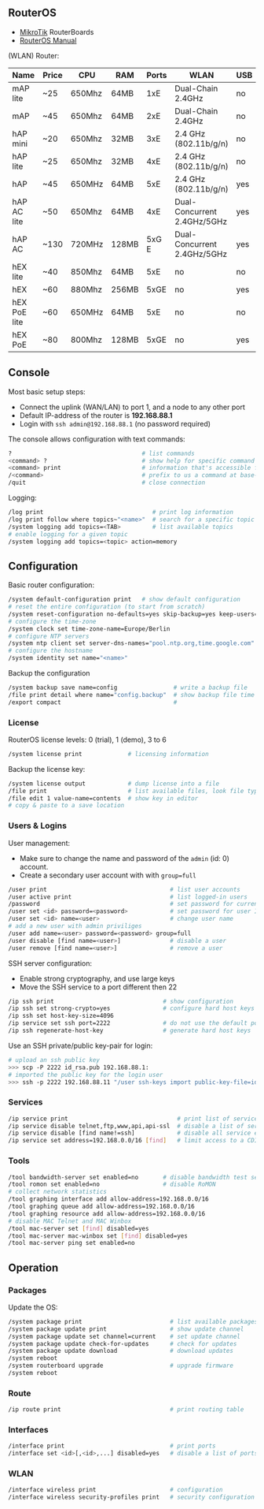 ## RouterOS

* [MikroTik](https://mikrotik.com/products) RouterBoards 
* [RouterOS Manual](https://wiki.mikrotik.com/wiki/Manual:TOC)

(WLAN) Router:

| Name         | Price | CPU    | RAM   | Ports | WLAN                          | USB | SFP | PoE        |
|--------------|-------|--------|-------|-------|-------------------------------|-----|-----|------------|
| mAP lite     | ~25   | 650Mhz |  64MB | 1xE   | Dual-Chain 2.4GHz             | no  | no  | 1x (in)    |
| mAP          | ~45   | 650Mhz |  64MB | 2xE   | Dual-Chain 2.4GHz             | no  | no  | 1x (in/out)
| hAP mini     | ~20   | 650Mhz |  32MB | 3xE   | 2.4 GHz (802.11b/g/n)         | no  | no  | no         |
| hAP lite     | ~25   | 650Mhz |  32MB | 4xE   | 2.4 GHz (802.11b/g/n)         | no  | no  | no         |
| hAP          | ~45   | 650MHz |  64MB | 5xE   | 2.4 GHz (802.11b/g/n)         | yes | no  | 1x         |
| hAP AC lite  | ~50   | 650Mhz |  64MB | 4xE   | Dual-Concurrent 2.4GHz/5GHz   | yes | no  | 1x         |
| hAP AC       | ~130  | 720MHz | 128MB | 5xG E | Dual-Concurrent 2.4GHz/5GHz   | yes | 1x  | 1x         |
| hEX lite     | ~40   | 850Mhz |  64MB | 5xE  | no                             | no  | no  | no         |
| hEX          | ~60   | 880Mhz | 256MB | 5xGE | no                             | yes | no  | no         | 
| hEX PoE lite | ~60   | 650MHz |  64MB | 5xE  | no                             | no  | no  | 4x         |
| hEX PoE      | ~80   | 800Mhz | 128MB | 5xGE | no                             | yes | 1x  | 4x         |

## Console

Most basic setup steps:

* Connect the uplink (WAN/LAN) to port 1, and a node to any other port
* Default IP-address of the router is **192.168.88.1**
* Login with `ssh admin@192.168.88.1` (no password required)

The console allows configuration with text commands:

```bash
?                                     # list commands
<command> ?                           # show help for specific command
<command> print                       # information that's accessible from particular command level
/<command>                            # prefix to us a command at base-level
/quit                                 # close connection
```

Logging:

```bash
/log print                               # print log information
/log print follow where topics~"<name>"  # search for a specific topic
/system logging add topics=<TAB>         # list available topics
# enable logging for a given topic
/system logging add topics=<topic> action=memory
```




## Configuration

Basic router configuration:

```bash
/system default-configuration print   # show default configuration
# reset the entire configuration (to start from scratch)
/system reset-configuration no-defaults=yes skip-backup=yes keep-users=no
# configure the time-zone
/system clock set time-zone-name=Europe/Berlin
# configure NTP servers
/system ntp client set server-dns-names="pool.ntp.org,time.google.com" enabled=yes
# configure the hostname
/system identity set name="<name>"
```

Backup the configuration

```bash
/system backup save name=config                # write a backup file
/file print detail where name="config.backup"  # show backup file time stamp
/export compact                                # 
```

### License

RouterOS license levels: 0 (trial), 1 (demo), 3 to 6 

```bash
/system license print             # licensing information
```

Backup the license key:

```bash
/system license output            # dump license into a file
/file print                       # list available files, look file type .key
/file edit 1 value-name=contents  # show key in editor
# copy & paste to a save location
```

### Users & Logins

User management:

* Make sure to change the name and password of the `admin` (id: 0) account.
* Create a secondary user account with with `group=full`

```bash
/user print                                   # list user accounts
/user active print                            # list logged-in users
/password                                     # set password for current user
/user set <id> password=<password>            # set password for user ID
/user set <id> name=<user>                    # change user name
# add a new user with admin priviliges
/user add name=<user> password=<password> group=full
/user disable [find name=<user>]              # disable a user
/user remove [find name=<user>]               # remove a user
```

SSH server configuration:

* Enable strong cryptography, and use large keys
* Move the SSH service to a port different then 22

```bash
/ip ssh print                               # show configuration
/ip ssh set strong-crypto=yes               # configure hard host keys
/ip ssh set host-key-size=4096
/ip service set ssh port=2222               # do not use the default port
/ip ssh regenerate-host-key                 # generate hard host keys
```

Use an SSH private/public key-pair for login:

```bash
# upload an ssh public key
>>> scp -P 2222 id_rsa.pub 192.168.88.1:
# imported the public key for the login user
>>> ssh -p 2222 192.168.88.11 "/user ssh-keys import public-key-file=id_rsa.pub"
```


### Services

```bash
/ip service print                               # print list of services 
/ip service disable telnet,ftp,www,api,api-ssl  # disable a list of services
/ip service disable [find name!=ssh]            # disable all service except SSH
/ip service set address=192.168.0.0/16 [find]   # limit access to a CDIR
```

### Tools

```bash
/tool bandwidth-server set enabled=no       # disable bandwidth test server
/tool romon set enabled=no                  # disable RoMON
# collect network statistics
/tool graphing interface add allow-address=192.168.0.0/16
/tool graphing queue add allow-address=192.168.0.0/16
/tool graphing resource add allow-address=192.168.0.0/16
# disable MAC Telnet and MAC Winbox
/tool mac-server set [find] disabled=yes
/tool mac-server mac-winbox set [find] disabled=yes
/tool mac-server ping set enabled=no
```



## Operation


### Packages

Update the OS:

```bash
/system package print                         # list available packages
/system package update print                  # show update channel
/system package update set channel=current    # set update channel
/system package update check-for-updates      # check for updates
/system package update download               # download updates
/system reboot                                
/system routerboard upgrade                   # upgrade firmware
/system reboot          
```

### Route

```bash
/ip route print                               # print routing table
```

### Interfaces

```bash
/interface print                              # print ports
/interface set <id>[,<id>,...] disabled=yes   # disable a list of ports
```

### WLAN

```bash
/interface wireless print                     # configuration
/interface wireless security-profiles print   # security configuration
```


